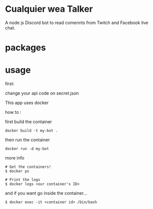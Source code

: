 # Cualquier wea Talker

A node js Discord bot to read comennts from Twitch and Facebook live chat.


# packages



# usage


first:

change your api code on secret.json


This app uses docker 

how to :

first build the container

```docker build -t my-bot .```

then run the container

```docker run -d my-bot```

more info
```
# Get the containers!
$ docker ps

# Print the logs
$ docker logs <our container's ID>
``` 

and if you want go inside the container...
```
$ docker exec -it <container id> /bin/bash
```